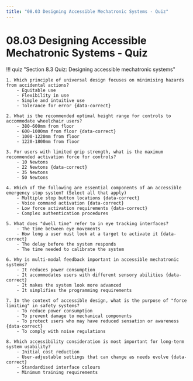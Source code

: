 ```yaml
---
title: "08.03 Designing Accessible Mechatronic Systems - Quiz"
---
```


# 08.03 Designing Accessible Mechatronic Systems - Quiz

!!! quiz "Section 8.3 Quiz: Designing accessible mechatronic systems"

    1. Which principle of universal design focuses on minimising hazards from accidental actions?
        - Equitable use
        - Flexibility in use
        - Simple and intuitive use
        - Tolerance for error {data-correct}

    2. What is the recommended optimal height range for controls to accommodate wheelchair users?
        - 380-600mm from floor
        - 600-1000mm from floor {data-correct}
        - 1000-1220mm from floor
        - 1220-1800mm from floor

    3. For users with limited grip strength, what is the maximum recommended activation force for controls?
        - 10 Newtons
        - 22 Newtons {data-correct}
        - 35 Newtons
        - 50 Newtons

    4. Which of the following are essential components of an accessible emergency stop system? (Select all that apply)
        - Multiple stop button locations {data-correct}
        - Voice command activation {data-correct}
        - Low force activation requirements {data-correct}
        - Complex authentication procedures

    5. What does "dwell time" refer to in eye tracking interfaces?
        - The time between eye movements
        - How long a user must look at a target to activate it {data-correct}
        - The delay before the system responds
        - The time needed to calibrate the system

    6. Why is multi-modal feedback important in accessible mechatronic systems?
        - It reduces power consumption
        - It accommodates users with different sensory abilities {data-correct}
        - It makes the system look more advanced
        - It simplifies the programming requirements

    7. In the context of accessible design, what is the purpose of "force limiting" in safety systems?
        - To reduce power consumption
        - To prevent damage to mechanical components
        - To protect users who may have reduced sensation or awareness {data-correct}
        - To comply with noise regulations

    8. Which accessibility consideration is most important for long-term system usability?
        - Initial cost reduction
        - User-adjustable settings that can change as needs evolve {data-correct}
        - Standardised interface colours
        - Minimum training requirements
